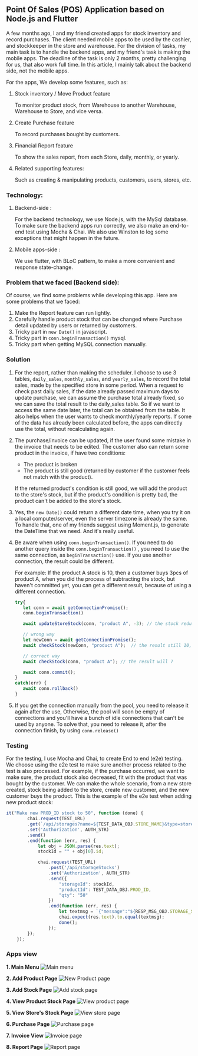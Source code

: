 ## Point Of Sales (POS) Application based on Node.js and Flutter

A few months ago, I and my friend created apps for stock inventory and record purchases. The client needed mobile apps to be used by the cashier, and stockkeeper in the store and warehouse. For the division of tasks, my main task is to handle the backend apps, and my friend's task is making the mobile apps. The deadline of the task is only 2 months, pretty challenging for us, that also work full time. In this article, I mainly talk about the backend side, not the mobile apps. 

For the apps, We develop some features, such as: 

1. Stock inventory / Move Product feature
   <p>To monitor product stock, from Warehouse to another Warehouse, Warehouse to Store, and vice versa.
2. Create Purchase feature
   <p>To record purchases bought by customers.
3. Financial Report feature
   <p>To show the sales report, from each Store, daily, monthly, or yearly. 
4. Related supporting features:
   <p>Such as creating & manipulating products, customers, users, stores, etc.


### Technology:

1. Backend-side :
   <p>For the backend technology, we use Node.js, with the MySql database. To make sure the backend apps run correctly, we also make an end-to-end test using Mocha & Chai. We also use Winston to log some exceptions that might happen in the future. 
2. Mobile apps-side :
   <p>We use flutter, with BLoC pattern, to make a more convenient and response state-change.
   
### Problem that we faced (Backend side):   

Of course, we find some problems while developing this app. Here are some problems that we faced:

1. Make the Report feature can run lightly.
2. Carefully handle product stock that can be changed where Purchase detail updated by users or returned by customers.
3. Tricky part in ```new Date()``` in javascript. 
4. Tricky part in ```conn.beginTransaction()``` mysql.
5. Tricky part when getting MySQL connection manually.
   
### Solution

1. For the report, rather than making the scheduler. I choose to use 3 tables, ```daily_sales```, ```monthly_sales```, and ```yearly_sales```, to record the total sales, made by the specified store in some period. When a request to check past daily sales, if the date already passed maximum days to update purchase, we can assume the purchase total already fixed, so we can save the total result to the daily_sales table. So if we want to access the same date later, the total can be obtained from the table. It also helps when the user wants to check monthly/yearly reports. If some of the data has already been calculated before, the apps can directly use the total, without recalculating again.

2. The purchase/invoice can be updated, if the user found some mistake in the invoice that needs to be edited. The customer also can return some product in the invoice, if have two conditions: 
   - The product is broken
   - The product is still good (returned by customer if the customer feels not match with the product).
   <p>If the returned product's condition is still good, we will add the product to the store's stock, but if the product's condition is pretty bad, the product can't be added to the store's stock.

3. Yes, the ```new Date()``` could return a different date time, when you try it on a local computer/server, even the server timezone is already the same. To handle that, one of my friends suggest using Moment.js, to generate the DateTime that we need. And it's really useful.
   
4. Be aware when using ```conn.beginTransaction()```. If you need to do another query inside the ```conn.beginTransaction()``` , you need to use the same connection, as ```beginTransaction()``` use. If you use another connection, the result could be different.

   For example: If the product A stock is 10, then a customer buys 3pcs of product A, when you did the process of subtracting the stock, but haven't committed yet, you can get a different result, because of using a different connection. 

   ``` javascript
   try{
      let conn = await getConnectionPromise();
      conn.beginTransaction()

      await updateStoreStock(conn, "product A", -3); // the stock reduce to 7

      // wrong way
      let newConn = await getConnectionPromise();
      await checkStock(newConn, "product A");  // the result still 10, because the transaction haven't been commited.

      // correct way
      await checkStock(conn, "product A"); // the result will 7

      await conn.commit();
   }
   catch(err) {
      await conn.rollback()
   }
   ``` 
5. If you get the connection manually from the pool, you need to release it again after the use, Otherwise, the pool will soon be empty of connections and you'll have a bunch of idle connections that can't be used by anyone. To solve that, you need to release it, after the connection finish, by  using ```conn.release()```

### Testing

For the testing, I use Mocha and Chai, to create End to end (e2e) testing. We choose using the e2e test to make sure another process related to the test is also processed. For example, if the purchase occurred, we want to make sure, the product stock also decreased, fit with the product that was bought by the customer. We can make the whole scenario, from a new store created, stock being added to the store, create new customer, and the new customer buys the product. This is the example of the e2e test when adding new product stock:

``` javascript
it("Make new PROD_ID stock to 50", function (done) {
        chai.request(TEST_URL)
        .get(`/api/storages?name=${TEST_DATA_OBJ.STORE_NAME}&type=store`)
        .set('Authorization', AUTH_STR)
        .send()
        .end(function (err, res) {
            let obj = JSON.parse(res.text);
            stockId = "" + obj[0].id;

            chai.request(TEST_URL)
                .post('/api/storageStocks')
                .set('Authorization', AUTH_STR)
                .send({
                    "storageId": stockId,
                    "productId": TEST_DATA_OBJ.PROD_ID,
                    "qty": "50"
                })
                .end(function (err, res) {
                    let textmsg = `{"message":"${RESP_MSG_OBJ.STORAGE_STOCK_SCS}"}`;
                    chai.expect(res.text).to.equal(textmsg);
                    done();
                });
        });
    });


```
### Apps view

**1. Main Menu**
![Main menu](./images/mainmenu.png)   

**2. Add Product Page**
![New Product page](./images/newprod.png)

**3. Add Stock Page**
![Add stock page](./images/addstock.png)

**4. View Product Stock Page**
![View product page](./images/view-prod-stock.png)

**5. View Store's Stock Page**
![View store page](./images/view-store-stock.png)

**6. Purchase Page**
![Purchase page](./images/purchase.png)

**7. Invoice View**
![Invoice page](./images/see-purchase.png)

**8. Report Page**
![Report page](./images/report.png)

